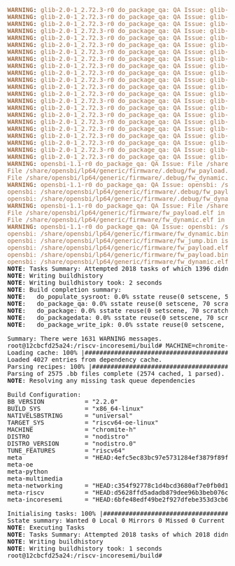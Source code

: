 <pre><font color="#A2734C"><b>WARNING</b></font>: <font color="#A2734C">glib-2.0-1_2.72.3-r0 do_package_qa: QA Issue: glib-2.0: /usr/share/locale/en_GB/LC_MESSAGES/glib20.mo is owned by uid 0, which is the same as the user running bitbake. This may be due to host contamination [host-user-contaminated]</font>
<font color="#A2734C"><b>WARNING</b></font>: <font color="#A2734C">glib-2.0-1_2.72.3-r0 do_package_qa: QA Issue: glib-2.0: /usr/share/locale/el/LC_MESSAGES/glib20.mo is owned by uid 0, which is the same as the user running bitbake. This may be due to host contamination [host-user-contaminated]</font>
<font color="#A2734C"><b>WARNING</b></font>: <font color="#A2734C">glib-2.0-1_2.72.3-r0 do_package_qa: QA Issue: glib-2.0: /usr/share/locale/ms/LC_MESSAGES/glib20.mo is owned by uid 0, which is the same as the user running bitbake. This may be due to host contamination [host-user-contaminated]</font>
<font color="#A2734C"><b>WARNING</b></font>: <font color="#A2734C">glib-2.0-1_2.72.3-r0 do_package_qa: QA Issue: glib-2.0: /usr/share/locale/rw/LC_MESSAGES/glib20.mo is owned by uid 0, which is the same as the user running bitbake. This may be due to host contamination [host-user-contaminated]</font>
<font color="#A2734C"><b>WARNING</b></font>: <font color="#A2734C">glib-2.0-1_2.72.3-r0 do_package_qa: QA Issue: glib-2.0: /usr/share/locale/lt/LC_MESSAGES/glib20.mo is owned by uid 0, which is the same as the user running bitbake. This may be due to host contamination [host-user-contaminated]</font>
<font color="#A2734C"><b>WARNING</b></font>: <font color="#A2734C">glib-2.0-1_2.72.3-r0 do_package_qa: QA Issue: glib-2.0: /usr/share/locale/cy/LC_MESSAGES/glib20.mo is owned by uid 0, which is the same as the user running bitbake. This may be due to host contamination [host-user-contaminated]</font>
<font color="#A2734C"><b>WARNING</b></font>: <font color="#A2734C">glib-2.0-1_2.72.3-r0 do_package_qa: QA Issue: glib-2.0: /usr/share/locale/sl/LC_MESSAGES/glib20.mo is owned by uid 0, which is the same as the user running bitbake. This may be due to host contamination [host-user-contaminated]</font>
<font color="#A2734C"><b>WARNING</b></font>: <font color="#A2734C">glib-2.0-1_2.72.3-r0 do_package_qa: QA Issue: glib-2.0: /usr/share/locale/kn/LC_MESSAGES/glib20.mo is owned by uid 0, which is the same as the user running bitbake. This may be due to host contamination [host-user-contaminated]</font>
<font color="#A2734C"><b>WARNING</b></font>: <font color="#A2734C">glib-2.0-1_2.72.3-r0 do_package_qa: QA Issue: glib-2.0: /usr/share/locale/mr/LC_MESSAGES/glib20.mo is owned by uid 0, which is the same as the user running bitbake. This may be due to host contamination [host-user-contaminated]</font>
<font color="#A2734C"><b>WARNING</b></font>: <font color="#A2734C">glib-2.0-1_2.72.3-r0 do_package_qa: QA Issue: glib-2.0: /usr/share/locale/sq/LC_MESSAGES/glib20.mo is owned by uid 0, which is the same as the user running bitbake. This may be due to host contamination [host-user-contaminated]</font>
<font color="#A2734C"><b>WARNING</b></font>: <font color="#A2734C">glib-2.0-1_2.72.3-r0 do_package_qa: QA Issue: glib-2.0: /usr/share/locale/et/LC_MESSAGES/glib20.mo is owned by uid 0, which is the same as the user running bitbake. This may be due to host contamination [host-user-contaminated]</font>
<font color="#A2734C"><b>WARNING</b></font>: <font color="#A2734C">glib-2.0-1_2.72.3-r0 do_package_qa: QA Issue: glib-2.0: /usr/share/locale/or/LC_MESSAGES/glib20.mo is owned by uid 0, which is the same as the user running bitbake. This may be due to host contamination [host-user-contaminated]</font>
<font color="#A2734C"><b>WARNING</b></font>: <font color="#A2734C">glib-2.0-1_2.72.3-r0 do_package_qa: QA Issue: glib-2.0: /usr/share/locale/nds/LC_MESSAGES/glib20.mo is owned by uid 0, which is the same as the user running bitbake. This may be due to host contamination [host-user-contaminated]</font>
<font color="#A2734C"><b>WARNING</b></font>: <font color="#A2734C">glib-2.0-1_2.72.3-r0 do_package_qa: QA Issue: glib-2.0: /usr/share/locale/uk/LC_MESSAGES/glib20.mo is owned by uid 0, which is the same as the user running bitbake. This may be due to host contamination [host-user-contaminated]</font>
<font color="#A2734C"><b>WARNING</b></font>: <font color="#A2734C">glib-2.0-1_2.72.3-r0 do_package_qa: QA Issue: glib-2.0: /usr/share/locale/ga/LC_MESSAGES/glib20.mo is owned by uid 0, which is the same as the user running bitbake. This may be due to host contamination [host-user-contaminated]</font>
<font color="#A2734C"><b>WARNING</b></font>: <font color="#A2734C">glib-2.0-1_2.72.3-r0 do_package_qa: QA Issue: glib-2.0: /usr/share/locale/mk/LC_MESSAGES/glib20.mo is owned by uid 0, which is the same as the user running bitbake. This may be due to host contamination [host-user-contaminated]</font>
<font color="#A2734C"><b>WARNING</b></font>: <font color="#A2734C">glib-2.0-1_2.72.3-r0 do_package_qa: QA Issue: glib-2.0: /usr/share/locale/af/LC_MESSAGES/glib20.mo is owned by uid 0, which is the same as the user running bitbake. This may be due to host contamination [host-user-contaminated]</font>
<font color="#A2734C"><b>WARNING</b></font>: <font color="#A2734C">glib-2.0-1_2.72.3-r0 do_package_qa: QA Issue: glib-2.0: /usr/share/locale/tr/LC_MESSAGES/glib20.mo is owned by uid 0, which is the same as the user running bitbake. This may be due to host contamination [host-user-contaminated]</font>
<font color="#A2734C"><b>WARNING</b></font>: <font color="#A2734C">glib-2.0-1_2.72.3-r0 do_package_qa: QA Issue: glib-2.0: /usr/share/locale/sr/LC_MESSAGES/glib20.mo is owned by uid 0, which is the same as the user running bitbake. This may be due to host contamination [host-user-contaminated]</font>
<font color="#A2734C"><b>WARNING</b></font>: <font color="#A2734C">glib-2.0-1_2.72.3-r0 do_package_qa: QA Issue: glib-2.0: /usr/share/locale/ast/LC_MESSAGES/glib20.mo is owned by uid 0, which is the same as the user running bitbake. This may be due to host contamination [host-user-contaminated]</font>
<font color="#A2734C"><b>WARNING</b></font>: <font color="#A2734C">glib-2.0-1_2.72.3-r0 do_package_qa: QA Issue: glib-2.0: /usr/share/locale/is/LC_MESSAGES/glib20.mo is owned by uid 0, which is the same as the user running bitbake. This may be due to host contamination [host-user-contaminated]</font>
<font color="#A2734C"><b>WARNING</b></font>: <font color="#A2734C">glib-2.0-1_2.72.3-r0 do_package_qa: QA Issue: glib-2.0: /usr/share/locale/am/LC_MESSAGES/glib20.mo is owned by uid 0, which is the same as the user running bitbake. This may be due to host contamination [host-user-contaminated]</font>
<font color="#A2734C"><b>WARNING</b></font>: <font color="#A2734C">opensbi-1.1-r0 do_package_qa: QA Issue: File /share/opensbi/lp64/generic/firmware/.debug/fw_jump.elf in package opensbi-dbg contains reference to TMPDIR</font>
<font color="#A2734C">File /share/opensbi/lp64/generic/firmware/.debug/fw_payload.elf in package opensbi-dbg contains reference to TMPDIR</font>
<font color="#A2734C">File /share/opensbi/lp64/generic/firmware/.debug/fw_dynamic.elf in package opensbi-dbg contains reference to TMPDIR [buildpaths]</font>
<font color="#A2734C"><b>WARNING</b></font>: <font color="#A2734C">opensbi-1.1-r0 do_package_qa: QA Issue: opensbi: /share/opensbi/lp64/generic/firmware/.debug/fw_jump.elf is owned by uid 0, which is the same as the user running bitbake. This may be due to host contamination</font>
<font color="#A2734C">opensbi: /share/opensbi/lp64/generic/firmware/.debug/fw_payload.elf is owned by uid 0, which is the same as the user running bitbake. This may be due to host contamination</font>
<font color="#A2734C">opensbi: /share/opensbi/lp64/generic/firmware/.debug/fw_dynamic.elf is owned by uid 0, which is the same as the user running bitbake. This may be due to host contamination [host-user-contaminated]</font>
<font color="#A2734C"><b>WARNING</b></font>: <font color="#A2734C">opensbi-1.1-r0 do_package_qa: QA Issue: File /share/opensbi/lp64/generic/firmware/fw_jump.elf in package opensbi contains reference to TMPDIR</font>
<font color="#A2734C">File /share/opensbi/lp64/generic/firmware/fw_payload.elf in package opensbi contains reference to TMPDIR</font>
<font color="#A2734C">File /share/opensbi/lp64/generic/firmware/fw_dynamic.elf in package opensbi contains reference to TMPDIR [buildpaths]</font>
<font color="#A2734C"><b>WARNING</b></font>: <font color="#A2734C">opensbi-1.1-r0 do_package_qa: QA Issue: opensbi: /share/opensbi/lp64/generic/firmware/fw_jump.elf is owned by uid 0, which is the same as the user running bitbake. This may be due to host contamination</font>
<font color="#A2734C">opensbi: /share/opensbi/lp64/generic/firmware/fw_dynamic.bin is owned by uid 0, which is the same as the user running bitbake. This may be due to host contamination</font>
<font color="#A2734C">opensbi: /share/opensbi/lp64/generic/firmware/fw_jump.bin is owned by uid 0, which is the same as the user running bitbake. This may be due to host contamination</font>
<font color="#A2734C">opensbi: /share/opensbi/lp64/generic/firmware/fw_payload.elf is owned by uid 0, which is the same as the user running bitbake. This may be due to host contamination</font>
<font color="#A2734C">opensbi: /share/opensbi/lp64/generic/firmware/fw_payload.bin is owned by uid 0, which is the same as the user running bitbake. This may be due to host contamination</font>
<font color="#A2734C">opensbi: /share/opensbi/lp64/generic/firmware/fw_dynamic.elf is owned by uid 0, which is the same as the user running bitbake. This may be due to host contamination [host-user-contaminated]</font>
<b>NOTE</b>: Tasks Summary: Attempted 2018 tasks of which 1396 didn&apos;t need to be rerun and all succeeded.
<b>NOTE</b>: Writing buildhistory
<b>NOTE</b>: Writing buildhistory took: 2 seconds
<b>NOTE</b>: Build completion summary:
<b>NOTE</b>:   do_populate_sysroot: 0.0% sstate reuse(0 setscene, 53 scratch)
<b>NOTE</b>:   do_package_qa: 0.0% sstate reuse(0 setscene, 70 scratch)
<b>NOTE</b>:   do_package: 0.0% sstate reuse(0 setscene, 70 scratch)
<b>NOTE</b>:   do_packagedata: 0.0% sstate reuse(0 setscene, 70 scratch)
<b>NOTE</b>:   do_package_write_ipk: 0.0% sstate reuse(0 setscene, 70 scratch)

Summary: There were 1631 WARNING messages.
root@12cbcfd25a24:/riscv-incoresemi/build# MACHINE=chromite-h bitbake opensbi
Loading cache: 100% |#######################################################################################################################################################################| Time: 0:00:00
Loaded 4027 entries from dependency cache.
Parsing recipes: 100% |#####################################################################################################################################################################| Time: 0:00:00
Parsing of 2575 .bb files complete (2574 cached, 1 parsed). 4028 targets, 450 skipped, 0 masked, 0 errors.
<b>NOTE</b>: Resolving any missing task queue dependencies

Build Configuration:
BB_VERSION           = &quot;2.2.0&quot;
BUILD_SYS            = &quot;x86_64-linux&quot;
NATIVELSBSTRING      = &quot;universal&quot;
TARGET_SYS           = &quot;riscv64-oe-linux&quot;
MACHINE              = &quot;chromite-h&quot;
DISTRO               = &quot;nodistro&quot;
DISTRO_VERSION       = &quot;nodistro.0&quot;
TUNE_FEATURES        = &quot;riscv64&quot;
meta                 = &quot;HEAD:4efc5ec83bc97e5731284ef3879f89fda4b8ef0b&quot;
meta-oe              
meta-python          
meta-multimedia      
meta-networking      = &quot;HEAD:c354f92778c1d4bcd3680af7e0fb0d1414de2344&quot;
meta-riscv           = &quot;HEAD:d5628ffd5adadb879dee96b3beb076ca2abfcf6d&quot;
meta-incoresemi      = &quot;HEAD:6bfe48edf49be2f927dfebe353d3cb68568ff3dc&quot;

Initialising tasks: 100% |##################################################################################################################################################################| Time: 0:00:02
Sstate summary: Wanted 0 Local 0 Mirrors 0 Missed 0 Current 785 (0% match, 100% complete)
<b>NOTE</b>: Executing Tasks
<b>NOTE</b>: Tasks Summary: Attempted 2018 tasks of which 2018 didn&apos;t need to be rerun and all succeeded.
<b>NOTE</b>: Writing buildhistory
<b>NOTE</b>: Writing buildhistory took: 1 seconds
root@12cbcfd25a24:/riscv-incoresemi/build# 

</pre>

